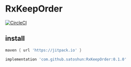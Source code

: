 # RxKeepOrder

[![CircleCI](https://circleci.com/gh/satoshun/RxKeepOrder.svg?style=svg)](https://circleci.com/gh/satoshun/RxKeepOrder)


## install

```gradle
maven { url 'https://jitpack.io' }

implementation 'com.github.satoshun:RxKeepOrder:0.1.0'
```
